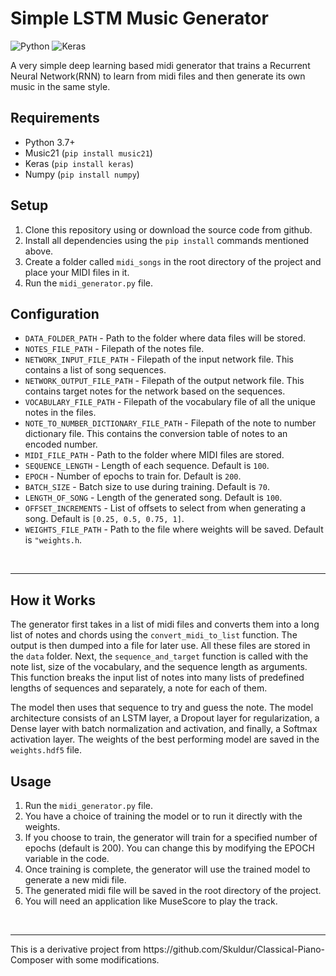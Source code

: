 # Simple LSTM Music Generator
![Python](https://img.shields.io/badge/python-3670A0?style=for-the-badge&logo=python&logoColor=ffdd54)
![Keras](https://img.shields.io/badge/Keras-%23D00000.svg?style=for-the-badge&logo=Keras&logoColor=white)

A very simple deep learning based midi generator that trains a Recurrent Neural Network(RNN) to learn from midi files and then generate its own music in the same style. 

## Requirements
- Python 3.7+
- Music21 (```pip install music21```)
- Keras (```pip install keras```)
- Numpy (```pip install numpy```)

## Setup
1. Clone this repository using or download the source code from github.
2. Install all dependencies using the ```pip install``` commands mentioned above.
3. Create a folder called ```midi_songs``` in the root directory of the project and place your MIDI files in it.
4. Run the ```midi_generator.py``` file.

## Configuration
- ```DATA_FOLDER_PATH``` - Path to the folder where data files will be stored.
- ```NOTES_FILE_PATH``` - Filepath of the notes file.
- ```NETWORK_INPUT_FILE_PATH``` - Filepath of the input network file. This contains a list of song sequences.
- ```NETWORK_OUTPUT_FILE_PATH``` - Filepath of the output network file. This contains target notes for the network based on the sequences.
- ```VOCABULARY_FILE_PATH``` - Filepath of the vocabulary file of all the unique notes in the files.
- ```NOTE_TO_NUMBER_DICTIONARY_FILE_PATH``` - Filepath of the note to number dictionary file. This contains the conversion table of notes to an encoded number.
- ```MIDI_FILE_PATH``` - Path to the folder where MIDI files are stored.
- ```SEQUENCE_LENGTH``` - Length of each sequence. Default is ```100```.
- ```EPOCH``` - Number of epochs to train for. Default is ```200```.
- ```BATCH_SIZE``` - Batch size to use during training. Default is ```70```.
- ```LENGTH_OF_SONG``` - Length of the generated song. Default is ```100```.
- ```OFFSET_INCREMENTS``` - List of offsets to select from when generating a song. Default is ```[0.25, 0.5, 0.75, 1]```. 
- ```WEIGHTS_FILE_PATH``` - Path to the file where weights will be saved. Default is ```"weights.h```.

<br>
<hr>

## How it Works
The generator first takes in a list of midi files and converts them into a long list of notes and chords using the ```convert_midi_to_list``` function. The output is then dumped into a file for later use. All these files are stored in the `data` folder. Next, the ```sequence_and_target``` function is called with the note list, size of the vocabulary, and the sequence length as arguments. This function breaks the input list of notes into many lists of predefined lengths of sequences and separately, a note for each of them.

The model then uses that sequence to try and guess the note. The model architecture consists of an LSTM layer, a Dropout layer for regularization, a Dense layer with batch normalization and activation, and finally, a Softmax activation layer. The weights of the best performing model are saved in the ```weights.hdf5``` file.

## Usage
1. Run the ```midi_generator.py``` file.
2. You have a choice of training the model or to run it directly with the weights.
3. If you choose to train, the generator will train for a specified number of epochs (default is 200). You can change this by modifying the EPOCH variable in the code.
3. Once training is complete, the generator will use the trained model to generate a new midi file.
4. The generated midi file will be saved in the root directory of the project.
5. You will need an application like MuseScore to play the track.


<br>
<hr>
 This is a derivative project from https://github.com/Skuldur/Classical-Piano-Composer with some modifications.

